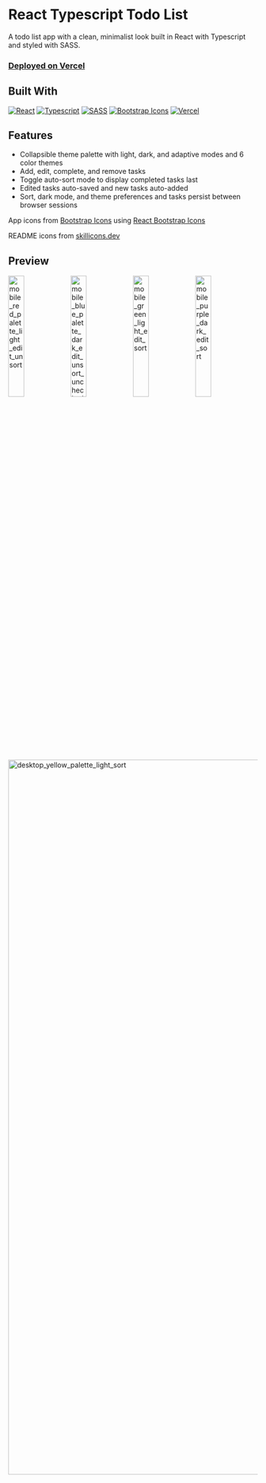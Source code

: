 # React Typescript Todo List

A todo list app with a clean, minimalist look built in React with Typescript and styled with SASS.

### [Deployed on Vercel](https://react-typescript-todo-becpeck.vercel.app/)


## Built With
[![React](https://skillicons.dev/icons?i=react)](https://reactjs.org/)
[![Typescript](https://skillicons.dev/icons?i=ts)](https://www.typescriptlang.org/)
[![SASS](https://skillicons.dev/icons?i=sass)](https://sass-lang.com/)
[![Bootstrap Icons](https://skillicons.dev/icons?i=bootstrap)](https://icons.getbootstrap.com/)
[![Vercel](https://skillicons.dev/icons?i=vercel)](https://vercel.com/)


## Features
- Collapsible theme palette with light, dark, and adaptive modes and 6 color themes
- Add, edit, complete, and remove tasks
- Toggle auto-sort mode to display completed tasks last
- Edited tasks auto-saved and new tasks auto-added
- Sort, dark mode, and theme preferences and tasks persist between browser sessions


App icons from [Bootstrap Icons](icons.getbootstrap.com/) using [React Bootstrap Icons](https://github.com/ismamz/react-bootstrap-icons)

README icons from [skillicons.dev](https://skillicons.dev/)


## Preview


<img width="25%" alt="mobile_red_palette_light_edit_unsort" src="https://user-images.githubusercontent.com/49978356/207486368-723dca07-404d-47b2-9bad-bfcea1985dd3.png"><img width="25%" alt="mobile_blue_palette_dark_edit_unsort_unchecked" src="https://user-images.githubusercontent.com/49978356/207486404-94d1b100-9781-4cba-a186-42e00b2cdeee.png"><img width="25%" alt="mobile_green_light_edit_sort" src="https://user-images.githubusercontent.com/49978356/207486454-123031a4-dc67-4f56-94ef-e5e74e6d1d00.png"><img width="25%" alt="mobile_purple_dark_edit_sort" src="https://user-images.githubusercontent.com/49978356/207486457-5c22fdb1-3465-4d42-a763-81f53c017c5a.png">
<img width="1440" alt="desktop_yellow_palette_light_sort" src="https://user-images.githubusercontent.com/49978356/207486463-b5eae2e3-9f62-40d2-8bf0-7a0cb80b14ad.png">
